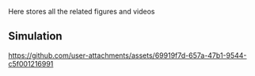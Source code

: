 Here stores all the related figures and videos

## Simulation

https://github.com/user-attachments/assets/69919f7d-657a-47b1-9544-c5f001216991

